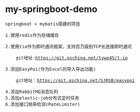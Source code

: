 # my-springboot-demo
<pre>
springboot + mybatis搭建的项目   <br/>
1.使用redis作为存储缓存 <br/>
2.使用tio作为即时通讯框架，支持百万级别TCP长连接即时通讯  <br/>
    git地址:<a href="https://git.oschina.net/tywo45/t-io" target="_blank">https://git.oschina.net/tywo45/t-io</a>  <br/>
3.添加EasyPoi(作为Excel的导入导出功能) <br/>
    git地址：<a href="https://git.oschina.net/SJRSB/easypoi" target="_blank">https://git.oschina.net/SJRSB/easypoi</a> <br/>
4.添加RabbitMQ消息队列
5.添加elastic-job分布式定时任务  
6.添加接口频率检测(RateLimiter)    
    
    
    
    
    
</pre>